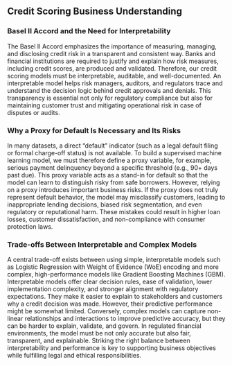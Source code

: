 ## Credit Scoring Business Understanding

### Basel II Accord and the Need for Interpretability

The Basel II Accord emphasizes the importance of measuring, managing, and disclosing credit risk in a transparent and consistent way. Banks and financial institutions are required to justify and explain how risk measures, including credit scores, are produced and validated. Therefore, our credit scoring models must be interpretable, auditable, and well-documented. An interpretable model helps risk managers, auditors, and regulators trace and understand the decision logic behind credit approvals and denials. This transparency is essential not only for regulatory compliance but also for maintaining customer trust and mitigating operational risk in case of disputes or audits.

### Why a Proxy for Default Is Necessary and Its Risks

In many datasets, a direct “default” indicator (such as a legal default filing or formal charge-off status) is not available. To build a supervised machine learning model, we must therefore define a proxy variable, for example, serious payment delinquency beyond a specific threshold (e.g., 90+ days past due). This proxy variable acts as a stand-in for default so that the model can learn to distinguish risky from safe borrowers. However, relying on a proxy introduces important business risks. If the proxy does not truly represent default behavior, the model may misclassify customers, leading to inappropriate lending decisions, biased risk segmentation, and even regulatory or reputational harm. These mistakes could result in higher loan losses, customer dissatisfaction, and non-compliance with consumer protection laws.

### Trade-offs Between Interpretable and Complex Models

A central trade-off exists between using simple, interpretable models such as Logistic Regression with Weight of Evidence (WoE) encoding and more complex, high-performance models like Gradient Boosting Machines (GBM). Interpretable models offer clear decision rules, ease of validation, lower implementation complexity, and stronger alignment with regulatory expectations. They make it easier to explain to stakeholders and customers why a credit decision was made. However, their predictive performance might be somewhat limited. Conversely, complex models can capture non-linear relationships and interactions to improve predictive accuracy, but they can be harder to explain, validate, and govern. In regulated financial environments, the model must be not only accurate but also fair, transparent, and explainable. Striking the right balance between interpretability and performance is key to supporting business objectives while fulfilling legal and ethical responsibilities.
